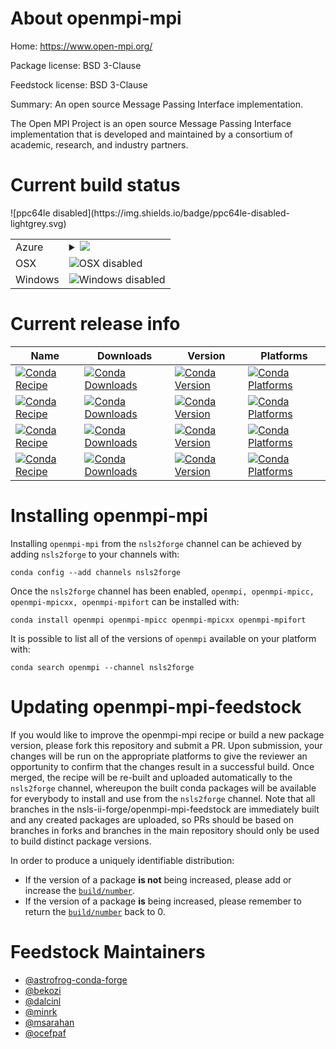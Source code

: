 About openmpi-mpi
=================

Home: https://www.open-mpi.org/

Package license: BSD 3-Clause

Feedstock license: BSD 3-Clause

Summary: An open source Message Passing Interface implementation.

The Open MPI Project is an open source Message Passing Interface
implementation that is developed and maintained by a consortium of academic,
research, and industry partners.


Current build status
====================


<table>
    
  <tr>
    <td>Azure</td>
    <td>
      <details>
        <summary>
          <a href="https://dev.azure.com/nsls2forge/nsls2forge/_build/latest?definitionId=56&branchName=master">
            <img src="https://dev.azure.com/nsls2forge/nsls2forge/_apis/build/status/openmpi-mpi-feedstock?branchName=master">
          </a>
        </summary>
        <table>
          <thead><tr><th>Variant</th><th>Status</th></tr></thead>
          <tbody><tr>
              <td>linux</td>
              <td>
                <a href="https://dev.azure.com/nsls2forge/nsls2forge/_build/latest?definitionId=56&branchName=master">
                  <img src="https://dev.azure.com/nsls2forge/nsls2forge/_apis/build/status/openmpi-mpi-feedstock?branchName=master&jobName=linux&configuration=linux_" alt="variant">
                </a>
              </td>
            </tr>
          </tbody>
        </table>
      </details>
    </td>
  </tr>
  <tr>
    <td>OSX</td>
    <td>
      <img src="https://img.shields.io/badge/OSX-disabled-lightgrey.svg" alt="OSX disabled">
    </td>
  </tr>
  <tr>
    <td>Windows</td>
    <td>
      <img src="https://img.shields.io/badge/Windows-disabled-lightgrey.svg" alt="Windows disabled">
    </td>
  </tr>
![ppc64le disabled](https://img.shields.io/badge/ppc64le-disabled-lightgrey.svg)
</table>

Current release info
====================

| Name | Downloads | Version | Platforms |
| --- | --- | --- | --- |
| [![Conda Recipe](https://img.shields.io/badge/recipe-openmpi-green.svg)](https://anaconda.org/nsls2forge/openmpi) | [![Conda Downloads](https://img.shields.io/conda/dn/nsls2forge/openmpi.svg)](https://anaconda.org/nsls2forge/openmpi) | [![Conda Version](https://img.shields.io/conda/vn/nsls2forge/openmpi.svg)](https://anaconda.org/nsls2forge/openmpi) | [![Conda Platforms](https://img.shields.io/conda/pn/nsls2forge/openmpi.svg)](https://anaconda.org/nsls2forge/openmpi) |
| [![Conda Recipe](https://img.shields.io/badge/recipe-openmpi--mpicc-green.svg)](https://anaconda.org/nsls2forge/openmpi-mpicc) | [![Conda Downloads](https://img.shields.io/conda/dn/nsls2forge/openmpi-mpicc.svg)](https://anaconda.org/nsls2forge/openmpi-mpicc) | [![Conda Version](https://img.shields.io/conda/vn/nsls2forge/openmpi-mpicc.svg)](https://anaconda.org/nsls2forge/openmpi-mpicc) | [![Conda Platforms](https://img.shields.io/conda/pn/nsls2forge/openmpi-mpicc.svg)](https://anaconda.org/nsls2forge/openmpi-mpicc) |
| [![Conda Recipe](https://img.shields.io/badge/recipe-openmpi--mpicxx-green.svg)](https://anaconda.org/nsls2forge/openmpi-mpicxx) | [![Conda Downloads](https://img.shields.io/conda/dn/nsls2forge/openmpi-mpicxx.svg)](https://anaconda.org/nsls2forge/openmpi-mpicxx) | [![Conda Version](https://img.shields.io/conda/vn/nsls2forge/openmpi-mpicxx.svg)](https://anaconda.org/nsls2forge/openmpi-mpicxx) | [![Conda Platforms](https://img.shields.io/conda/pn/nsls2forge/openmpi-mpicxx.svg)](https://anaconda.org/nsls2forge/openmpi-mpicxx) |
| [![Conda Recipe](https://img.shields.io/badge/recipe-openmpi--mpifort-green.svg)](https://anaconda.org/nsls2forge/openmpi-mpifort) | [![Conda Downloads](https://img.shields.io/conda/dn/nsls2forge/openmpi-mpifort.svg)](https://anaconda.org/nsls2forge/openmpi-mpifort) | [![Conda Version](https://img.shields.io/conda/vn/nsls2forge/openmpi-mpifort.svg)](https://anaconda.org/nsls2forge/openmpi-mpifort) | [![Conda Platforms](https://img.shields.io/conda/pn/nsls2forge/openmpi-mpifort.svg)](https://anaconda.org/nsls2forge/openmpi-mpifort) |

Installing openmpi-mpi
======================

Installing `openmpi-mpi` from the `nsls2forge` channel can be achieved by adding `nsls2forge` to your channels with:

```
conda config --add channels nsls2forge
```

Once the `nsls2forge` channel has been enabled, `openmpi, openmpi-mpicc, openmpi-mpicxx, openmpi-mpifort` can be installed with:

```
conda install openmpi openmpi-mpicc openmpi-mpicxx openmpi-mpifort
```

It is possible to list all of the versions of `openmpi` available on your platform with:

```
conda search openmpi --channel nsls2forge
```




Updating openmpi-mpi-feedstock
==============================

If you would like to improve the openmpi-mpi recipe or build a new
package version, please fork this repository and submit a PR. Upon submission,
your changes will be run on the appropriate platforms to give the reviewer an
opportunity to confirm that the changes result in a successful build. Once
merged, the recipe will be re-built and uploaded automatically to the
`nsls2forge` channel, whereupon the built conda packages will be available for
everybody to install and use from the `nsls2forge` channel.
Note that all branches in the nsls-ii-forge/openmpi-mpi-feedstock are
immediately built and any created packages are uploaded, so PRs should be based
on branches in forks and branches in the main repository should only be used to
build distinct package versions.

In order to produce a uniquely identifiable distribution:
 * If the version of a package **is not** being increased, please add or increase
   the [``build/number``](https://conda.io/docs/user-guide/tasks/build-packages/define-metadata.html#build-number-and-string).
 * If the version of a package **is** being increased, please remember to return
   the [``build/number``](https://conda.io/docs/user-guide/tasks/build-packages/define-metadata.html#build-number-and-string)
   back to 0.

Feedstock Maintainers
=====================

* [@astrofrog-conda-forge](https://github.com/astrofrog-conda-forge/)
* [@bekozi](https://github.com/bekozi/)
* [@dalcinl](https://github.com/dalcinl/)
* [@minrk](https://github.com/minrk/)
* [@msarahan](https://github.com/msarahan/)
* [@ocefpaf](https://github.com/ocefpaf/)

